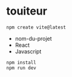 # touiteur
```npm create vite@latest```
- nom-du-projet
- React
- Javascript  

```npm install```  
```npm run dev```